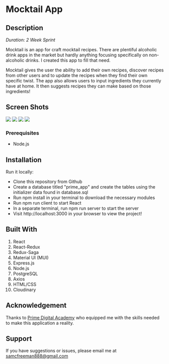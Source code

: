 # Mocktail App

## Description

_Duration: 2 Week Sprint_

Mocktail is an app for craft mocktail recipes.  There are plentiful alcoholic drink apps in the market but hardly anything focusing specifically on non-alcoholic drinks.  I created this app to fill that need.

Mocktail gives the user the ability to add their own recipes, discover recipes from other users and to update the recipes when they find their own specific twist.  The app also allows users to input ingredients they currently have at home.  It then suggests recipes they can make based on those ingredients!



## Screen Shots

<img src="public/images/HomeMocktail.png"/>
<img src="/public/images/DrinkDetails.png"/>
<img src="public/images/ExplorePage.png"/>
<img src="public/images/AddDrinkForm.png"/>

### Prerequisites

- Node.js

## Installation

<!-- Visit the fully deployed app here (will add soon) -->

Run it locally:

- Clone this repository from Github
- Create a database titled "prime_app" and create the tables using the initializer data found in database.sql
- Run npm install in your terminal to download the necessary modules
- Run npm run client to start React
- In a separate terminal, run npm run server to start the server
- Visit http://localhost:3000 in your browser to view the project!


## Built With

1. React
2. React-Redux
3. Redux-Saga
4. Material UI (MUI)
5. Express.js
6. Node.js
7. PostgreSQL
8. Axios
9. HTML/CSS
10. Cloudinary


## Acknowledgement
Thanks to [Prime Digital Academy](www.primeacademy.io) who equipped me with the skills needed to make this application a reality. 

## Support
If you have suggestions or issues, please email me at [samcfreeman888@gmail.com](samcfreeman888@gmail.com)